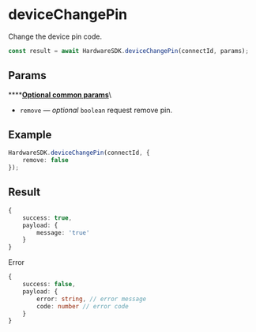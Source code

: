 # deviceChangePin

Change the device pin code.

```typescript
const result = await HardwareSDK.deviceChangePin(connectId, params);
```

## Params

****[**Optional common params**](../common-params.md)\


* `remove` — _optional_ `boolean` request remove pin.

## Example

```typescript
HardwareSDK.deviceChangePin(connectId, {
    remove: false
});
```

## Result

```typescript
{
    success: true,
    payload: {
        message: 'true'
    }
}
```

Error

```typescript
{
    success: false,
    payload: {
        error: string, // error message
        code: number // error code
    }
}
```
